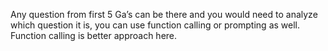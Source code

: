 Any question from first 5 Ga’s can be there and you would need to analyze
which question it is, you can use function calling or prompting as well.
Function calling is better approach here.